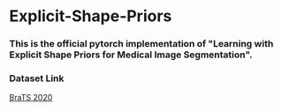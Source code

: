 # Explicit-Shape-Priors

### This is the official pytorch implementation of "Learning with Explicit Shape Priors for Medical Image Segmentation".





### Dataset Link
[BraTS 2020](https://ieeexplore.ieee.org/stamp/stamp.jsp?tp=&arnumber=9363945)













